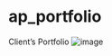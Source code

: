 # ap_portfolio
Client’s Portfolio
![image](https://github.com/BcDvorinka/ap_portfolio/assets/121349962/08997878-73c5-4544-a325-d1a38cb05d8d)
